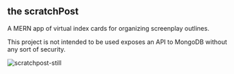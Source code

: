 
## the scratchPost 

A MERN app of virtual index cards for organizing screenplay outlines.

This project is not intended to be used exposes an API to MongoDB without any sort of security. 


![scratchpost-still](https://user-images.githubusercontent.com/40274451/75631915-c7edb100-5bab-11ea-8d48-ded46f3a9251.png)

